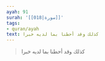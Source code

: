 ```yaml
---
ayah: 91
surah: '[[018|سورة]]'
tags:
- quran/ayah
text: كذلك وقد أحطنا بما لديه خبرا
---
```

> كذلك وقد أحطنا بما لديه خبرا
